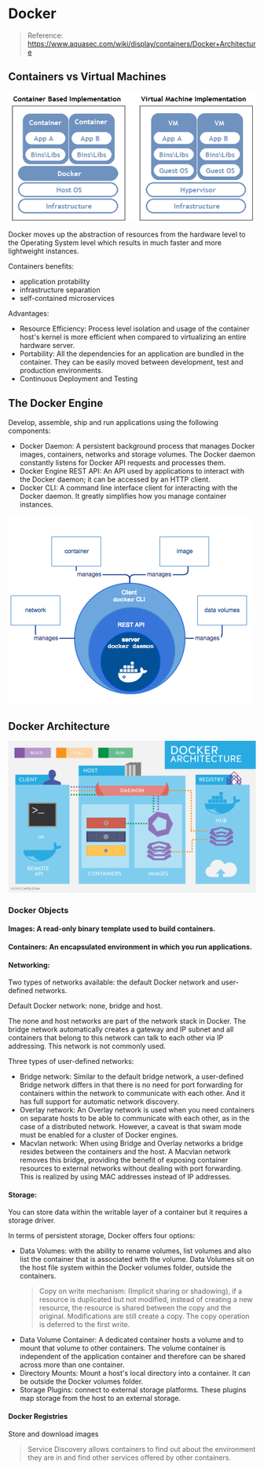 
# Docker
> Reference: https://www.aquasec.com/wiki/display/containers/Docker+Architecture

## Containers vs Virtual Machines

![](./img/Container_VM_Implementation.png)

Docker moves up the abstraction of resources from the hardware level to the Operating System level which results in much faster and more lightweight instances.

Containers benefits:
- application protability
- infrastructure separation
- self-contained microservices

Advantages:
- Resource Efficiency: Process level isolation and usage of the container host's kernel is more efficient when compared to virtualizing an entire hardware server.
- Portability: All the dependencies for an application are bundled in the container. They can be easily moved between development, test and production environments.
- Continuous Deployment and Testing

## The Docker Engine

Develop, assemble, ship and run applications using the following components:
- Docker Daemon: A persistent background process that manages Docker images, containers, networks and storage volumes. The Docker daemon constantly listens for Docker API requests and processes them.
- Docker Engine REST API: An API used by applications to interact with the Docker daemon; it can be accessed by an HTTP client.
- Docker CLI: A command line interface client for interacting with the Docker daemon. It greatly simplifies how you manage container instances.

![](./img/Docker_Engine.png)


## Docker Architecture

![](./img/Docker_Architecture.png)

### Docker Objects

#### Images: A read-only binary template used to build containers.

#### Containers: An encapsulated environment in which you run applications.

#### Networking: 
Two types of networks available: the default Docker network and user-defined networks.

Default Docker network: none, bridge and host.

The none and host networks are part of the network stack in Docker. 
The bridge network automatically creates a gateway and IP subnet and all containers that belong to this network can talk to each other via IP addressing. This network is not commonly used.

Three types of user-defined networks: 
- Bridge network: Similar to the default bridge network, a user-defined Bridge network differs in that there is no need for port forwarding for containers within the network to communicate with each other. And it has full support for automatic network discovery.
- Overlay network: An Overlay network is used when you need containers on separate hosts to be able to communicate with each other, as in the case of a distributed network. However, a caveat is that swam mode must be enabled for a cluster of Docker engines.
- Macvlan network: When using Bridge and Overlay networks a bridge resides between the containers and the host. A Macvlan network removes this bridge, providing the benefit of exposing container resources to external networks without dealing with port forwarding. This is realized by using MAC addresses instead of IP addresses.

#### Storage:
You can store data within the writable layer of a container but it requires a storage driver.

In terms of persistent storage, Docker offers four options:
- Data Volumes: with the ability to rename volumes, list volumes and also list the container that is associated with the volume. Data Volumes sit on the host file system within the Docker volumes folder, outside the containers.
  > Copy on write mechanism: (Implicit sharing or shadowing), if a resource is duplicated but not modified, instead of creating a new resource, the resource is shared between the copy and the original. Modifications are still create a copy. The copy operation is deferred to the first write.
- Data Volume Container: A dedicated container hosts a volume and to mount that volume to other containers. The volume container is independent of the application container and therefore can be shared across more than one container.
- Directory Mounts: Mount a host's local directory into a container. It can be outside the Docker volumes folder.
- Storage Plugins: connect to external storage platforms. These plugins map storage from the host to an external storage.

#### Docker Registries
Store and download images

> Service Discovery allows containers to find out about the environment they are in and find other services offered by other containers.


